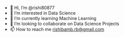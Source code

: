 - 👋 Hi, I’m @rishi80877
- 👀 I’m interested in Data Science
- 🌱 I’m currently learning Machine Learning
- 💞️ I’m looking to collaborate on Data Science Projects
- 📫 How to reach me rishibamb.rb@gmail.com

<!---
rishi80877/rishi80877 is a ✨ special ✨ repository because its `README.md` (this file) appears on your GitHub profile.
You can click the Preview link to take a look at your changes.
--->
